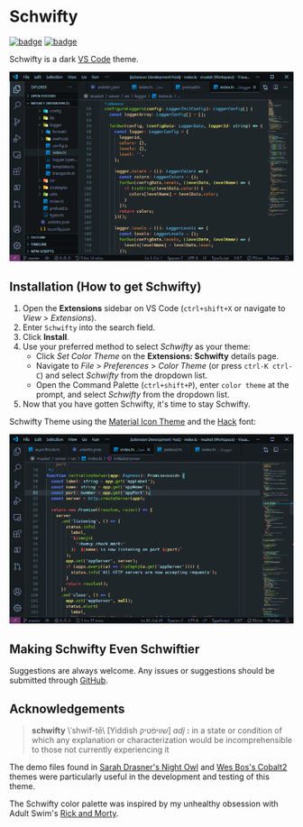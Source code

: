 # Schwifty

[![badge](https://vsmarketplacebadge.apphb.com/version/SimchaWood.schwifty.svg)](https://marketplace.visualstudio.com/items?itemName=SimchaWood.schwifty)
[![badge](https://img.shields.io/github/license/SimchaWood/schwifty)](https://github.com/SimchaWood/schwifty/blob/master/LICENSE)

Schwifty is a dark [VS Code](https://code.visualstudio.com/) theme.

![screenshot1](images/screenshot1.png)

## Installation (How to get Schwifty)

1. Open the **Extensions** sidebar on VS Code (`ctrl+shift+X` or navigate to _View_ > _Extensions_).
2. Enter `Schwifty` into the search field.
3. Click **Install**.
4. Use your preferred method to select _Schwifty_ as your theme:
   - Click _Set Color Theme_ on the **Extensions: Schwifty** details page.
   - Navigate to _File_ > _Preferences_ > _Color Theme_ (or press `ctrl-K ctrl-C`) and select _Schwifty_ from the dropdown list.
   - Open the Command Palette (`ctrl+shift+P`), enter `color theme` at the prompt, and select _Schwifty_ from the dropdown list.
5. Now that you have gotten Schwifty, it's time to stay Schwifty.

Schwifty Theme using the [Material Icon Theme](https://marketplace.visualstudio.com/items?itemName=PKief.material-icon-theme) and the [Hack](https://sourcefoundry.org/hack/) font:

![screenshot3](images/screenshot2.png)

## Making Schwifty Even Schwiftier

Suggestions are always welcome. Any issues or suggestions should be submitted through [GitHub](https://github.com/SimchaWood/schwifty/issues).

## Acknowledgements

> **schwifty** \\&#712;shwif-tē\\ [Yiddish &#x05e9;&#x05f0;&#x05d9;&#x05e4;&#x05bf;&#x05d8;&#x05d9;&#x05e7;] _adj_ **:** in a state or condition of which any explanation or characterization would be incomprehensible to those not currently experiencing it

The demo files found in [Sarah Drasner's Night Owl](https://marketplace.visualstudio.com/items?itemName=sdras.night-owl&WT.mc_id=twitter-social-sdras) and [Wes Bos's Cobalt2](https://marketplace.visualstudio.com/items?itemName=wesbos.theme-cobalt2&WT.mc_id=github-theme-sdras) themes were particularly useful in the development and testing of this theme.

The Schwifty color palette was inspired by my unhealthy obsession with Adult Swim's [Rick and Morty](https://www.rickandmorty.com/).
